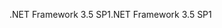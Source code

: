 <span data-ttu-id="6940d-101">.NET Framework 3.5 SP1</span><span class="sxs-lookup"><span data-stu-id="6940d-101">.NET Framework 3.5 SP1</span></span>
